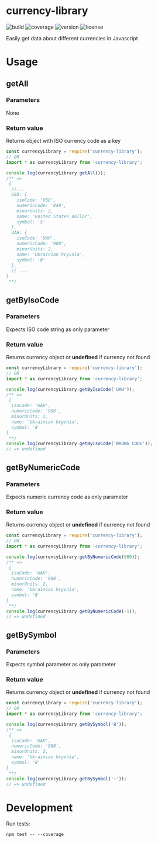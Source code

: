 # currency-library

![build](https://img.shields.io/github/workflow/status/harmoxyne/currency-library/main)
![coverage](https://img.shields.io/codecov/c/github/harmoxyne/currency-library)
![version](https://img.shields.io/npm/v/currency-library)
![license](https://img.shields.io/github/license/harmoxyne/currency-library)

Easily get data about different currencies in Javascript

# Usage

## getAll

### Parameters

None

### Return value

Returns object with ISO currency code as a key

```js
const currencyLibrary = require('currency-library');
// OR
import * as currencyLibrary from 'currency-library';

console.log(currencyLibrary.getAll());
/** =>
 {
  //...
  USD: {
    isoCode: 'USD',
    numericCode: '840',
    minorUnits: 2,
    name: 'United States dollar',
    symbol: '$'
  },
  UAH: {
    isoCode: 'UAH',
    numericCode: '980',
    minorUnits: 2,
    name: 'Ukrainian hryvnia',
    symbol: '₴'
  },
  // ...
}
 **/
```

## getByIsoCode

### Parameters

Expects ISO code string as only parameter

### Return value

Returns currency object or **undefined** if currency not found

```js
const currencyLibrary = require('currency-library');
// OR
import * as currencyLibrary from 'currency-library';

console.log(currencyLibrary.getByIsoCode('UAH'));
/** =>
 {
  isoCode: 'UAH',
  numericCode: '980',
  minorUnits: 2,
  name: 'Ukrainian hryvnia',
  symbol: '₴'
}
 **/
console.log(currencyLibrary.getByIsoCode('WRONG CODE'));
// => undefined
```

## getByNumericCode

### Parameters

Expects numeric currency code as only parameter

### Return value

Returns currency object or **undefined** if currency not found

```js
const currencyLibrary = require('currency-library');
// OR
import * as currencyLibrary from 'currency-library';

console.log(currencyLibrary.getByNumericCode(980));
/** =>
 {
  isoCode: 'UAH',
  numericCode: '980',
  minorUnits: 2,
  name: 'Ukrainian hryvnia',
  symbol: '₴'
}
 **/
console.log(currencyLibrary.getByNumericCode(-1));
// => undefined
```

## getBySymbol

### Parameters

Expects symbol parameter as only parameter

### Return value

Returns currency object or **undefined** if currency not found

```js
const currencyLibrary = require('currency-library');
// OR
import * as currencyLibrary from 'currency-library';

console.log(currencyLibrary.getBySymbol('₴'));
/** =>
 {
  isoCode: 'UAH',
  numericCode: '980',
  minorUnits: 2,
  name: 'Ukrainian hryvnia',
  symbol: '₴'
}
 **/
console.log(currencyLibrary.getBySymbol('~'));
// => undefined
```

# Development

Run tests:

```shell
npm test -- --coverage
```
